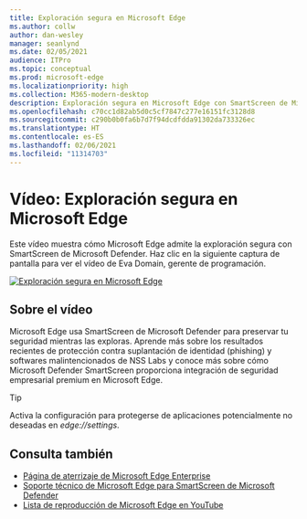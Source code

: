 ```yaml
---
title: Exploración segura en Microsoft Edge
ms.author: collw
author: dan-wesley
manager: seanlynd
ms.date: 02/05/2021
audience: ITPro
ms.topic: conceptual
ms.prod: microsoft-edge
ms.localizationpriority: high
ms.collection: M365-modern-desktop
description: Exploración segura en Microsoft Edge con SmartScreen de Microsoft Defender
ms.openlocfilehash: c70cc1d82ab5d0c5cf7847c277e16151fc3128d8
ms.sourcegitcommit: c290b0b0fa6b7d7f94dcdfdda91302da733326ec
ms.translationtype: HT
ms.contentlocale: es-ES
ms.lasthandoff: 02/06/2021
ms.locfileid: "11314703"
---
```

# Vídeo: Exploración segura en Microsoft Edge

Este vídeo muestra cómo Microsoft Edge admite la exploración segura con SmartScreen de Microsoft Defender. Haz clic en la siguiente captura de pantalla para ver el vídeo de Eva Domain, gerente de programación.

[![Exploración segura en Microsoft Edge](media/microsoft-edge-video-security-smartscreen/0.png)](http://www.youtube.com/watch?v=s9kk88SkjLw "Secure browsing on Microsoft Edge")

##  <a name="about-the-video"></a>Sobre el vídeo

Microsoft Edge usa SmartScreen de Microsoft Defender para preservar tu seguridad mientras las exploras. Aprende más sobre los resultados recientes de protección contra suplantación de identidad (phishing) y softwares malintencionados de NSS Labs y conoce más sobre cómo Microsoft Defender SmartScreen proporciona integración de seguridad empresarial premium en Microsoft Edge.

> [!TIP]
> Activa la configuración para protegerse de aplicaciones potencialmente no deseadas en *edge://settings*.

##  <a name="see-also"></a>Consulta también

- [Página de aterrizaje de Microsoft Edge Enterprise](https://aka.ms/EdgeEnterprise)
- [Soporte técnico de Microsoft Edge para SmartScreen de Microsoft Defender](microsoft-edge-security-smartscreen.md)
- [Lista de reproducción de Microsoft Edge en YouTube](https://www.youtube.com/playlist?list=PLXtHYVsvn_b-uXh1tMeYpT-0iD8tD3tFy)
